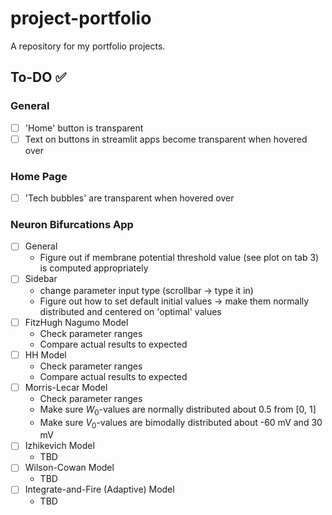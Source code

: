 # project-portfolio
A repository for my portfolio projects.

## To-DO  ✅
### General
- [ ] 'Home' button is transparent
- [ ] Text on buttons in streamlit apps become transparent when hovered over
### Home Page
- [ ] 'Tech bubbles' are transparent when hovered over
### Neuron Bifurcations App
- [ ] General
    - Figure out if membrane potential threshold value (see plot on tab 3) is computed appropriately
- [ ] Sidebar
    - change parameter input type (scrollbar -> type it in)
    - Figure out how to set default initial values -> make them normally distributed and centered on 'optimal' values
- [ ] FitzHugh Nagumo Model
    - Check parameter ranges
    - Compare actual results to expected
- [ ] HH Model
    - Check parameter ranges
    - Compare actual results to expected
- [ ] Morris-Lecar Model
    - Check parameter ranges
    - Make sure $W_0$-values are normally distributed about 0.5 from [0, 1]
    - Make sure $V_0$-values are bimodally distributed about -60 mV and 30 mV
- [ ] Izhikevich Model
    - TBD
- [ ] Wilson-Cowan Model
    - TBD
- [ ] Integrate-and-Fire (Adaptive) Model
    - TBD
